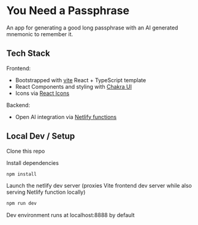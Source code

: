 # You Need a Passphrase

An app for generating a good long passphrase with an AI generated mnemonic to remember it.

## Tech Stack

Frontend:

- Bootstrapped with [vite](https://vitejs.dev/guide/) React + TypeScript template
- React Components and styling with [Chakra UI](https://chakra-ui.com/)
- Icons via [React Icons](https://react-icons.github.io/react-icons)

Backend:

- Open AI integration via [Netlify functions](https://www.netlify.com/products/functions/)

## Local Dev / Setup

Clone this repo

Install dependencies

```sh
npm install
```

Launch the netlify dev server (proxies Vite frontend dev server while also serving Netlify function locally)

```sh
npm run dev
```

Dev environment runs at localhost:8888 by default
